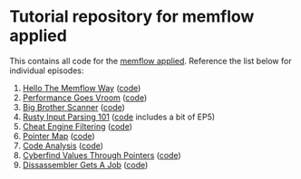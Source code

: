 # Tutorial repository for memflow applied

This contains all code for the [memflow applied](https://www.youtube.com/watch?v=xJXkRMy71dc&list=PLrC4R7zDrxB17iWCy9eEdCaluCR3Bkn8q). Reference the list below for individual episodes:

1. [Hello The Memflow Way](https://youtu.be/xJXkRMy71dc) ([code](https://github.com/h33p/memflow-applied/tree/48e768df6381421643915bdd201d10d84adb501e))
2. [Performance Goes Vroom](https://youtu.be/wOp_RkoWNhc) ([code](https://github.com/h33p/memflow-applied/tree/bb583c163c9a42f49d017684cab2aa3529a4049b))
3. [Big Brother Scanner](https://youtu.be/ynuB81L-srw) ([code](https://github.com/h33p/memflow-applied/tree/512b31783dea37d0dcc8d61cfd20d548e16756b3))
4. [Rusty Input Parsing 101](https://youtu.be/kOwd3nWnP_w) ([code](https://github.com/h33p/memflow-applied/tree/d06f5ea24da2e0bf49b1869aea1c4e121a66c5da) includes a bit of EP5)
5. [Cheat Engine Filtering](https://youtu.be/bn-ioQmE0_E) ([code](https://github.com/h33p/memflow-applied/tree/e5eccde86477552d8b6ebadd376f5f95e848f7e8))
6. [Pointer Map](https://youtu.be/DIB1wt6JRz4) ([code](https://github.com/h33p/memflow-applied/tree/5a4b792f659b7ad3c17932f4c825ae760357c8de))
7. [Code Analysis](https://youtu.be/ViOj5Na6mZE) ([code](https://github.com/h33p/memflow-applied/tree/9abadecd5caf6c44ec4cbf418d577e1d1b37cfd8))
8. [Cyberfind Values Through Pointers](https://youtu.be/rjoITP6rF5s) ([code](https://github.com/h33p/memflow-applied/tree/aba04ba14305d498a004fb462f8ebb9b78f5164f))
9. [Dissassembler Gets A Job](https://youtu.be/eEqbA1yTn7M) ([code](https://github.com/h33p/memflow-applied/commit/aac7967b064f9e54318820ca22cf00532579ab03))
